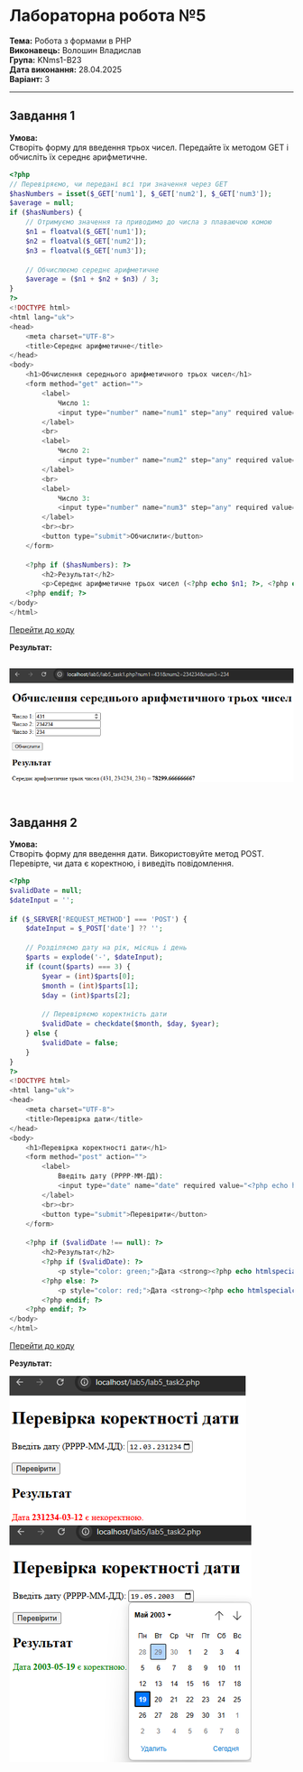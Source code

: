 # Лабораторна робота №5


**Тема:** Робота з формами в PHP  
**Виконавець:** Волошин Владислав  
**Група:** KNms1-B23  
**Дата виконання:** 28.04.2025  
**Варіант:** 3

---

## Завдання 1



**Умова:**  
Створіть форму для введення трьох чисел. Передайте їх методом GET і обчисліть їх
середнє арифметичне.

```php
<?php
// Перевіряємо, чи передані всі три значення через GET
$hasNumbers = isset($_GET['num1'], $_GET['num2'], $_GET['num3']);
$average = null;
if ($hasNumbers) {
    // Отримуємо значення та приводимо до числа з плаваючою комою
    $n1 = floatval($_GET['num1']);
    $n2 = floatval($_GET['num2']);
    $n3 = floatval($_GET['num3']);

    // Обчислюємо середнє арифметичне
    $average = ($n1 + $n2 + $n3) / 3;
}
?>
<!DOCTYPE html>
<html lang="uk">
<head>
    <meta charset="UTF-8">
    <title>Середнє арифметичне</title>
</head>
<body>
    <h1>Обчислення середнього арифметичного трьох чисел</h1>
    <form method="get" action="">
        <label>
            Число 1:
            <input type="number" name="num1" step="any" required value="<?php echo $hasNumbers ? htmlspecialchars($_GET['num1']) : ''; ?>">
        </label>
        <br>
        <label>
            Число 2:
            <input type="number" name="num2" step="any" required value="<?php echo $hasNumbers ? htmlspecialchars($_GET['num2']) : ''; ?>">
        </label>
        <br>
        <label>
            Число 3:
            <input type="number" name="num3" step="any" required value="<?php echo $hasNumbers ? htmlspecialchars($_GET['num3']) : ''; ?>">
        </label>
        <br><br>
        <button type="submit">Обчислити</button>
    </form>

    <?php if ($hasNumbers): ?>
        <h2>Результат</h2>
        <p>Середнє арифметичне трьох чисел (<?php echo $n1; ?>, <?php echo $n2; ?>, <?php echo $n3; ?>) = <strong><?php echo $average; ?></strong></p>
    <?php endif; ?>
</body>
</html>
```

[Перейти до коду](https://github.com/VoloshynVl/PHPLABS-Voloshyn/blob/main/lab5/lab5_task1.php)

**Результат:**

## [![Скріншот Завдання 1](https://github.com/VoloshynVl/PHPLABS-Voloshyn/blob/main/lab5/Screenshots/Lab5_task1.png)](https://github.com/VoloshynVl/PHPLABS-Voloshyn/blob/main/lab5/Screenshots/Lab5_task1.png) 


## Завдання 2


**Умова:**  
Створіть форму для введення дати. Використовуйте метод POST. Перевірте, чи дата є
коректною, і виведіть повідомлення.

```php
<?php
$validDate = null;
$dateInput = '';

if ($_SERVER['REQUEST_METHOD'] === 'POST') {
    $dateInput = $_POST['date'] ?? '';

    // Розділяємо дату на рік, місяць і день
    $parts = explode('-', $dateInput);
    if (count($parts) === 3) {
        $year = (int)$parts[0];
        $month = (int)$parts[1];
        $day = (int)$parts[2];

        // Перевіряємо коректність дати
        $validDate = checkdate($month, $day, $year);
    } else {
        $validDate = false;
    }
}
?>
<!DOCTYPE html>
<html lang="uk">
<head>
    <meta charset="UTF-8">
    <title>Перевірка дати</title>
</head>
<body>
    <h1>Перевірка коректності дати</h1>
    <form method="post" action="">
        <label>
            Введіть дату (РРРР-ММ-ДД):
            <input type="date" name="date" required value="<?php echo htmlspecialchars($dateInput); ?>">
        </label>
        <br><br>
        <button type="submit">Перевірити</button>
    </form>

    <?php if ($validDate !== null): ?>
        <h2>Результат</h2>
        <?php if ($validDate): ?>
            <p style="color: green;">Дата <strong><?php echo htmlspecialchars($dateInput); ?></strong> є коректною.</p>
        <?php else: ?>
            <p style="color: red;">Дата <strong><?php echo htmlspecialchars($dateInput); ?></strong> є некоректною.</p>
        <?php endif; ?>
    <?php endif; ?>
</body>
</html>

```

[Перейти до коду](https://github.com/VoloshynVl/PHPLABS-Voloshyn/blob/main/lab5/lab5_task2.php)

**Результат:**

[![Скріншот Завдання 2](https://github.com/VoloshynVl/PHPLABS-Voloshyn/blob/main/lab5/Screenshots/Lab5_task2_first-scrn.png)](https://github.com/VoloshynVl/PHPLABS-Voloshyn/blob/main/lab5/Screenshots/Lab5_task2_first-scrn.png) 
[![Скріншот Завдання 2.1](https://github.com/VoloshynVl/PHPLABS-Voloshyn/blob/main/lab5/Screenshots/Lab5_task2_second-scrn.png)](https://github.com/VoloshynVl/PHPLABS-Voloshyn/blob/main/lab5/Screenshots/Lab5_task2_second-scrn.png)
